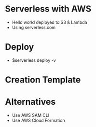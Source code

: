 


# Serverless with AWS
- Hello world deployed to S3 & Lambda
- Using serverless.com

# Deploy
- $serverless deploy -v

# Creation Template


# Alternatives
- Use AWS SAM CLI
- Use AWS Cloud Formation

